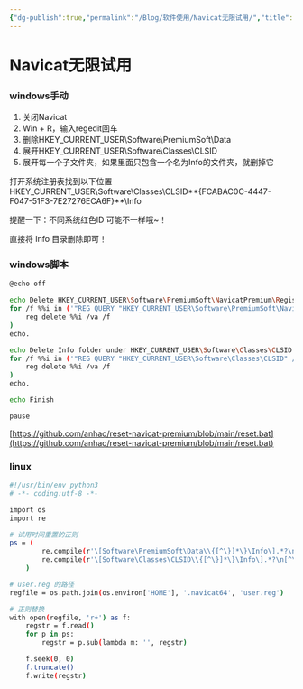 ```yaml
---
{"dg-publish":true,"permalink":"/Blog/软件使用/Navicat无限试用/","title":"Navicat无限试用","tags":["IT/Tools"],"noteIcon":"1","created":"2022-10-03 20:44:46","updated":""}
---
```


# Navicat无限试用

### windows手动

1.  关闭Navicat
2.  Win + R，输入regedit回车
3.  删除HKEY_CURRENT_USER\Software\PremiumSoft\Data
4.  展开HKEY_CURRENT_USER\Software\Classes\CLSID
5.  展开每一个子文件夹，如果里面只包含一个名为Info的文件夹，就删掉它

打开系统注册表找到以下位置HKEY_CURRENT_USER\Software\Classes\CLSID**{FCABAC0C-4447-F047-51F3-7E27276ECA6F}**\Info

提醒一下：不同系统红色ID 可能不一样哦~！

直接将 Info 目录删除即可！

### windows脚本

```Bash
@echo off

echo Delete HKEY_CURRENT_USER\Software\PremiumSoft\NavicatPremium\Registration[version and language]
for /f %%i in ('"REG QUERY "HKEY_CURRENT_USER\Software\PremiumSoft\NavicatPremium" /s | findstr /L Registration"') do (
    reg delete %%i /va /f
)
echo.

echo Delete Info folder under HKEY_CURRENT_USER\Software\Classes\CLSID
for /f %%i in ('"REG QUERY "HKEY_CURRENT_USER\Software\Classes\CLSID" /s | findstr /E Info"') do (
    reg delete %%i /va /f
)
echo.

echo Finish

pause
```

[https://github.com/anhao/reset-navicat-premium/blob/main/reset.bat](https://github.com/anhao/reset-navicat-premium/blob/main/reset.bat)

### linux

```Bash
#!/usr/bin/env python3
# -*- coding:utf-8 -*-

import os
import re

# 试用时间重置的正则
ps = (
        re.compile(r'\[Software\PremiumSoft\Data\\{[^\}]*\}\Info\].*?\n[^\[]*'),
        re.compile(r'\[Software\Classes\CLSID\\{[^\}]*\}\Info\].*?\n[^\[]*')
    )

# user.reg 的路径
regfile = os.path.join(os.environ['HOME'], '.navicat64', 'user.reg')

# 正则替换
with open(regfile, 'r+') as f:
    regstr = f.read()
    for p in ps:
        regstr = p.sub(lambda m: '', regstr)

    f.seek(0, 0)
    f.truncate()
    f.write(regstr)
```